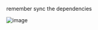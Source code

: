 remember sync the dependencies

![image](https://github.com/Nues0913/java_final_project/assets/106960429/ca1be7b8-5525-4f64-8d50-0757f8417c94)
